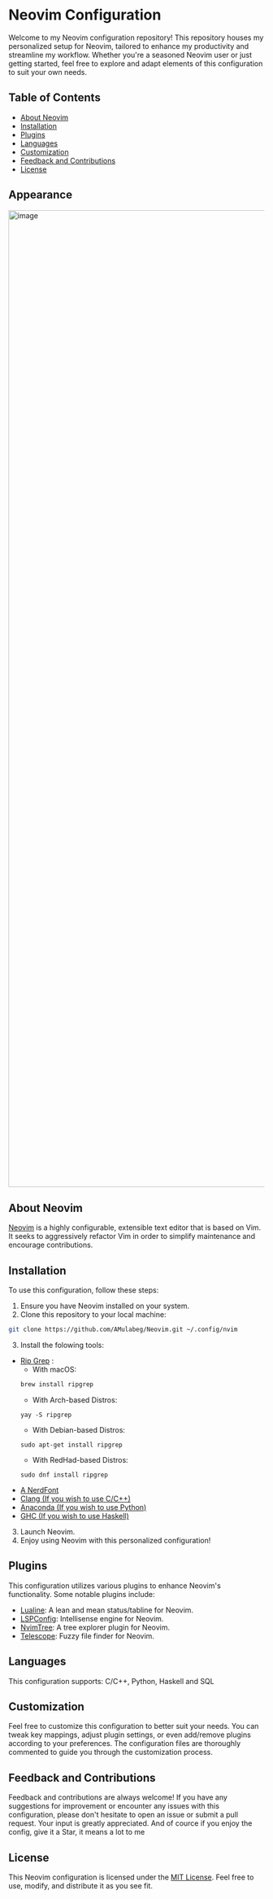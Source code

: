 # Neovim Configuration

Welcome to my Neovim configuration repository! This repository houses my personalized setup for Neovim, tailored to enhance my productivity and streamline my workflow. Whether you're a seasoned Neovim user or just getting started, feel free to explore and adapt elements of this configuration to suit your own needs.

## Table of Contents

- [About Neovim](#about-neovim)
- [Installation](#installation)
- [Plugins](#plugins)
- [Languages](#languages)
- [Customization](#customization)
- [Feedback and Contributions](#feedback-and-contributions)
- [License](#license)
## Appearance
<img width="1920" alt="image" src="https://github.com/AMulabeg/Neovim/assets/114394694/22d043c8-b005-4cde-a726-65cfc59aa42b">

## About Neovim

[Neovim](https://neovim.io/) is a highly configurable, extensible text editor that is based on Vim. It seeks to aggressively refactor Vim in order to simplify maintenance and encourage contributions.

## Installation

To use this configuration, follow these steps:

1. Ensure you have Neovim installed on your system.
2. Clone this repository to your local machine:

```bash
git clone https://github.com/AMulabeg/Neovim.git ~/.config/nvim
```
3. Install the folowing tools:
  - [Rip Grep](https://github.com/BurntSushi/ripgrep) :
    - With macOS:
     ```bash
     brew install ripgrep
     ```
    - With Arch-based Distros:
     ```
     yay -S ripgrep
     ```
    - With Debian-based Distros:
     ```
     sudo apt-get install ripgrep
     ```
    - With RedHad-based Distros:
     ```
     sudo dnf install ripgrep
     ```
  - [A NerdFont](https://www.nerdfonts.com/)
  - [Clang (If you wish to use C/C++)](https://clang.llvm.org/)
  - [Anaconda (If you wish to use Python)](https://www.anaconda.com/)
  - [GHC (If you wish to use Haskell)](https://www.haskell.org/ghc/)
     
3. Launch Neovim.
4. Enjoy using Neovim with this personalized configuration!


## Plugins

This configuration utilizes various plugins to enhance Neovim's functionality. Some notable plugins include:

- [Lualine](https://github.com/nvim-lualine/lualine.nvim): A lean and mean status/tabline for Neovim.
- [LSPConfig](https://github.com/neovim/nvim-lspconfig): Intellisense engine for Neovim.
- [NvimTree](https://github.com/nvim-tree/nvim-tree.lua): A tree explorer plugin for Neovim.
- [Telescope](https://github.com/nvim-telescope/telescope.nvim): Fuzzy file finder for Neovim.

## Languages

This configuration supports: C/C++, Python, Haskell and SQL

## Customization

Feel free to customize this configuration to better suit your needs. You can tweak key mappings, adjust plugin settings, or even add/remove plugins according to your preferences. The configuration files are thoroughly commented to guide you through the customization process.

## Feedback and Contributions

Feedback and contributions are always welcome! If you have any suggestions for improvement or encounter any issues with this configuration, please don't hesitate to open an issue or submit a pull request. Your input is greatly appreciated. And of cource if you enjoy the config, give it a Star, it means a lot to me

## License

This Neovim configuration is licensed under the [MIT License](LICENSE). Feel free to use, modify, and distribute it as you see fit.
